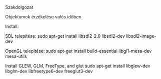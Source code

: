 Szakdolgozat

Objektumok érzékelése valós időben

Install:

SDL telepítése:
sudo apt-get install libsdl2-2.0 libsdl2-dev libsdl2-image-dev

OpenGL telepítése:
sudo apt-get install build-essential libgl1-mesa-dev mesa-utils

Install GLEW, GLM, FreeType, and glut
sudo apt-get install libglew-dev libglm-dev libfreetype6-dev freeglut3-dev
